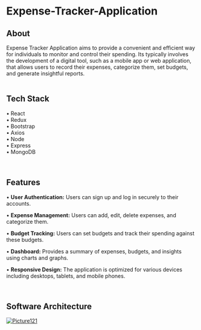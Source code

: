 # Expense-Tracker-Application

## About
Expense Tracker Application aims to provide a convenient and efficient way for individuals to monitor and control their spending. Its typically involves the development of a digital tool, such as a mobile app or web application, that allows users to record their expenses, categorize them, set budgets, and generate insightful reports.
<br><br>

## Tech Stack

• React <br>
• Redux <br>
• Bootstrap <br>
• Axios <br>
• Node <br>
• Express <br>
• MongoDB <br>

<br>


## Features
<p>
•	<strong>User Authentication:</strong> Users can sign up and log in securely to their accounts.

•	<strong>Expense Management:</strong> Users can add, edit, delete expenses, and categorize them.

•	<strong>Budget Tracking:</strong> Users can set budgets and track their spending against these budgets.

•	<strong>Dashboard:</strong> Provides a summary of expenses, budgets, and insights using charts and graphs.

•	<strong>Responsive Design:</strong> The application is optimized for various devices including desktops, tablets, and mobile phones.</p>
<br>



## Software Architecture

<a href="https://ibb.co/ygXBbhF"><img src="https://i.ibb.co/nQb853M/Picture121.png" alt="Picture121" border="0"></a>
